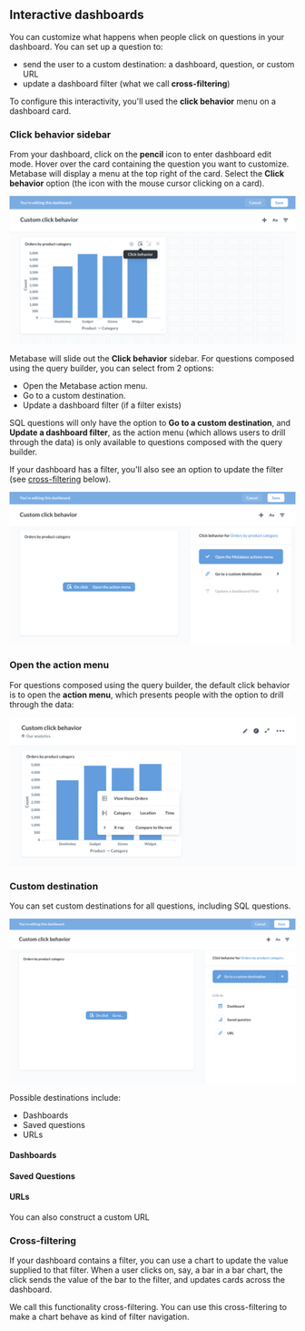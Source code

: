 ## Interactive dashboards

You can customize what happens when people click on questions in your dashboard. You can set up a question to:

- send the user to a custom destination: a dashboard, question, or custom URL 
- update a dashboard filter (what we call **cross-filtering**)

To configure this interactivity, you'll used the **click behavior** menu on a dashboard card.

### Click behavior sidebar

From your dashboard, click on the **pencil** icon to enter dashboard edit mode. Hover over the card containing the question you want to customize. Metabase will display a menu at the top right of the card. Select the **Click behavior** option (the icon with the mouse cursor clicking on a card). 

![Click behavior icon](images/interactive-dashboards/click-behavior-icon.png)

Metabase will slide out the **Click behavior** sidebar. For questions composed using the query builder, you can select from 2 options:

- Open the Metabase action menu.
- Go to a custom destination.
- Update a dashboard filter (if a filter exists)

SQL questions will only have the option to **Go to a custom destination**, and **Update a dashboard filter**, as the action menu (which allows users to drill through the data) is only available to questions composed with the query builder.

If your dashboard has a filter, you'll also see an option to update the filter (see [cross-filtering](#cross---filtering) below).

![Click behavior menu](images/interactive-dashboards/click-behavior-menu.png)

### Open the action menu

For questions composed using the query builder, the default click behavior is to open the **action menu**, which presents people with the option to drill through the data:

![Action menu](images/interactive-dashboards/action-menu.png)

### Custom destination

You can set custom destinations for all questions, including SQL questions. 

![Custom destinations](images/interactive-dashboards/custom-destination.png)

Possible destinations include:

- Dashboards
- Saved questions
- URLs

#### Dashboards

#### Saved Questions

#### URLs

You can also construct a custom URL

### Cross-filtering

If your dashboard contains a filter, you can use a chart to update the value supplied to that filter. When a user clicks on, say, a bar in a bar chart, the click sends the value of the bar to the filter, and updates cards across the dashboard. 

We call this functionality cross-filtering. You can use this cross-filtering to make a chart behave as kind of filter navigation.

